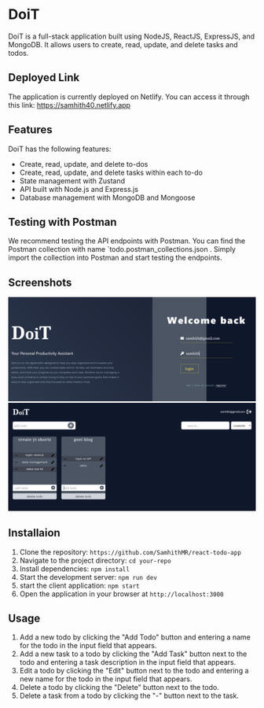 # DoiT

DoiT is a full-stack application built using NodeJS, ReactJS, ExpressJS,  and MongoDB. It allows users to create, read, update, and delete tasks and todos.

## Deployed Link
The application is currently deployed on Netlify. You can access it through this link: https://samhith40.netlify.app


## Features

DoiT has the following features:
- Create, read, update, and delete to-dos
- Create, read, update, and delete tasks within each to-do
- State management with Zustand
- API built with Node.js and Express.js
- Database management with MongoDB and Mongoose

## Testing with Postman
We recommend testing the API endpoints with Postman. You can find the Postman collection with name `todo.postman_collections.json . Simply import the collection into Postman and start testing the endpoints.

## Screenshots
![DoiT Todo Application](./preview1.png)
![DoiT Todo Application](./preview2.png)

## Installaion

1. Clone the repository: `https://github.com/SamhithMR/react-todo-app`
2. Navigate to the project directory: `cd your-repo`
3. Install dependencies: `npm install`
4. Start the development server: `npm run dev`
5. start the client application: `npm start`
6. Open the application in your browser at `http://localhost:3000`

## Usage

1. Add a new todo by clicking the "Add Todo" button and entering a name for the todo in the input field that appears.
2. Add a new task to a todo by clicking the "Add Task" button next to the todo and entering a task description in the input field that appears.
3. Edit a todo by clicking the "Edit" button next to the todo and entering a new name for the todo in the input field that appears.
4. Delete a todo by clicking the "Delete" button next to the todo.
5. Delete a task from a todo by clicking the "-" button next to the task.


